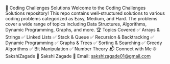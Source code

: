 🚀 Coding Challenges Solutions
Welcome to the Coding Challenges Solutions repository! This repo contains well-structured solutions to various coding problems categorized as Easy, Medium, and Hard. The problems cover a wide range of topics including Data Structures, Algorithms, Dynamic Programming, Graphs, and more.
🏆 Topics Covered
✅ Arrays & Strings
✅ Linked Lists
✅ Stack & Queue
✅ Recursion & Backtracking
✅ Dynamic Programming
✅ Graphs & Trees
✅ Sorting & Searching
✅ Greedy Algorithms
✅ Bit Manipulation
✅ Number Theory
📬 Connect with Me
🌐 SakshiZagade
💼 Sakshi Zagade
📧 Email: sakshizagade01@gmail.com
